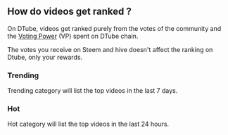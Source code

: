 ## How do videos get ranked ?

On DTube, videos get ranked purely from the votes of the community and the [Voting Power](/wiki/voting-power) (VP) spent on DTube chain.

The votes you receive on Steem and hive doesn't affect the ranking on Dtube, only your rewards.

### Trending
Trending category will list the top videos in the last 7 days.

### Hot
Hot category will list the top videos in the last 24 hours.
